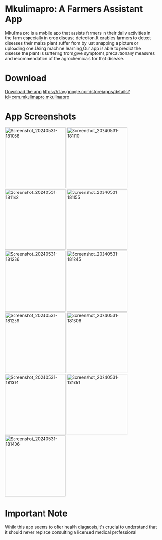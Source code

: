 # Mkulimapro: A Farmers Assistant App

Mkulima pro is a mobile app that assists farmers in their daily activities in the farm especially in crop disease detection.It enables farmers to detect diseases their maize plant suffer from by just snapping a picture or uploading one.Using machine learning,Our app is able to predict the disease the plant is suffering from,give symptoms,precautionally measures and recommendation of the agrochemicals for that disease.

# Download

[Download the app](https://play.google.com/store/apps/details?id=com.mkulimapro.mkulimapro)
https://play.google.com/store/apps/details?id=com.mkulimapro.mkulimapro

# App Screenshots

<img src="https://github.com/NicholasNgaruiya/mkulimapro/assets/116637116/9e645f6a-12f5-483b-a9c1-77e0b0289d45" alt="Screenshot_20240531-181058" width="200">
<img src="https://github.com/NicholasNgaruiya/mkulimapro/assets/116637116/a3cc7445-659a-41de-9ddb-bf8345289b43" alt="Screenshot_20240531-181110" width="200">
<img src="https://github.com/NicholasNgaruiya/mkulimapro/assets/116637116/d75e3e4d-7f3b-4ad9-bbc3-3d33abc40e24" alt="Screenshot_20240531-181142" width="200">
<img src="https://github.com/NicholasNgaruiya/mkulimapro/assets/116637116/44f46e07-4ef0-4a39-a89b-8150c3a866f7" alt="Screenshot_20240531-181155" width="200">
<img src="https://github.com/NicholasNgaruiya/mkulimapro/assets/116637116/45bb14d6-2b5f-4212-83bd-247bcd9b4f12" alt="Screenshot_20240531-181236" width="200">
<img src="https://github.com/NicholasNgaruiya/mkulimapro/assets/116637116/74e09057-a59e-481d-8a9b-29ee2be27516" alt="Screenshot_20240531-181245" width="200">
<img src="https://github.com/NicholasNgaruiya/mkulimapro/assets/116637116/0894377e-abe6-49a1-b5ea-48bef5085950" alt="Screenshot_20240531-181259" width="200">
<img src="https://github.com/NicholasNgaruiya/mkulimapro/assets/116637116/aca1db83-d600-4bcb-9abd-631dbc9a6d9b" alt="Screenshot_20240531-181306" width="200">
<img src="https://github.com/NicholasNgaruiya/mkulimapro/assets/116637116/ac7a2234-86ed-48f3-bd9f-263081e0e0a7)" alt="Screenshot_20240531-181314" width="200">
<img src="https://github.com/NicholasNgaruiya/mkulimapro/assets/116637116/5ce4ac7b-9df8-426e-8c62-cf2e8ea8097c" alt="Screenshot_20240531-181351" width="200">
<img src="https://github.com/NicholasNgaruiya/mkulimapro/assets/116637116/22666708-0bcf-4b6e-a365-1e07b8fbceb2" alt="Screenshot_20240531-181406" width="200">

# Important Note

While this app seems to offer health diagnosis,it's crucial to understand that it should never replace consulting a licensed medical professional
